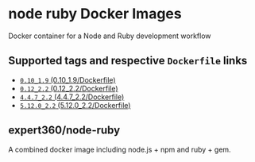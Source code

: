 # node ruby Docker Images

Docker container for a Node and Ruby development workflow

## Supported tags and respective `Dockerfile` links
 * [`0.10_1.9` (0.10_1.9/Dockerfile)](https://github.com/expert360/docker-node-ruby/blob/master/0.10_1.9/Dockerfile)
 * [`0.12_2.2` (0.12_2.2/Dockerfile)](https://github.com/expert360/docker-node-ruby/blob/master/0.12_2.2/Dockerfile)
 * [`4.4.7_2.2` (4.4.7_2.2/Dockerfile)](https://github.com/expert360/docker-node-ruby/blob/master/4.4.7_2.2/Dockerfile)
 * [`5.12.0_2.2` (5.12.0_2.2/Dockerfile)](https://github.com/expert360/docker-node-ruby/blob/master/5.12.0_2.2/Dockerfile)

## expert360/node-ruby

A combined docker image including node.js + npm and ruby + gem.
